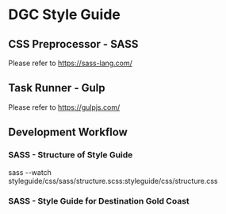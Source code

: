 # DGC Style Guide

## CSS Preprocessor - SASS
Please refer to https://sass-lang.com/

## Task Runner - Gulp
Please refer to https://gulpjs.com/

## Development Workflow
### SASS - Structure of Style Guide
sass --watch styleguide/css/sass/structure.scss:styleguide/css/structure.css

### SASS - Style Guide for Destination Gold Coast


